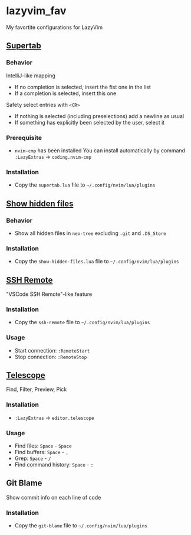 # lazyvim_fav

My favortite configurations for LazyVim

## [Supertab](/plugins/supertab.lua)

### Behavior

IntelliJ-like mapping

- If no completion is selected, insert the fist one in the list
- If a completion is selected, insert this one

Safety select entries with `<CR>`

- If nothing is selected (including preselections) add a newline as usual
- If something has explicitly been selected by the user, select it

### Prerequisite

- `nvim-cmp` has been installed
  You can install automatically by command `:LazyExtras` -> `coding.nvim-cmp`

### Installation

- Copy the `supertab.lua` file to `~/.config/nvim/lua/plugins`

## [Show hidden files](plugins/show-hidden-files.lua)

### Behavior

- Show all hidden files in `neo-tree` excluding `.git` and `.DS_Store`

### Installation

- Copy the `show-hidden-files.lua` file to `~/.config/nvim/lua/plugins`

## [SSH Remote](plugins/ssh-remote.lua)

"VSCode SSH Remote"-like feature

### Installation

- Copy the `ssh-remote` file to `~/.config/nvim/lua/plugins`

### Usage

- Start connection: `:RemoteStart`
- Stop connection: `:RemoteStop`

## [Telescope](https://github.com/nvim-telescope/telescope.nvim)

Find, Filter, Preview, Pick

### Installation

- `:LazyExtras` -> `editor.telescope`

### Usage

- Find files: `Space` - `Space`
- Find buffers: `Space` - `,`
- Grep: `Space` - `/`
- Find command history: `Space` - `:`

## Git Blame

Show commit info on each line of code

### Installation

- Copy the `git-blame` file to `~/.config/nvim/lua/plugins`
